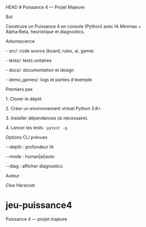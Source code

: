 HEAD
\# Puissance 4 — Projet Majeure



But

Construire un Puissance 4 en console (Python) avec IA Minimax + Alpha‑Beta, heuristique et diagnostics.



Arborescence

\- src/: code source (board, rules, ai, game)

\- tests/: tests unitaires

\- docs/: documentation et design

\- demo\_games/: logs et parties d'exemple



Premiers pas

1\. Cloner le dépôt.

2\. Créer un environnement virtuel Python 3.8+.

3\. Installer dépendances (si nécessaire).

4\. Lancer les tests : `pytest -q`.





Options CLI prévues

--depth : profondeur IA

--mode : human|ai|auto

--diag : afficher diagnostics



Auteur

Cloe Harscoet



# jeu-puissance4
Puissance 4 — projet majeure
